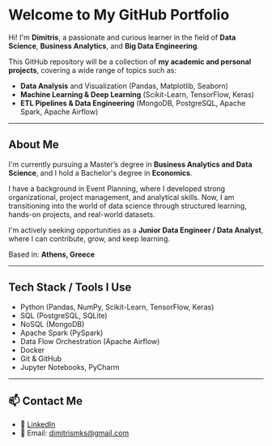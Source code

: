 #  Welcome to My GitHub Portfolio

Hi! I'm **Dimitris**, a passionate and curious learner in the field of **Data Science**, **Business Analytics**, and **Big Data Engineering**.

This GitHub repository will be a collection of **my academic and personal projects**, covering a wide range of topics such as:

-  **Data Analysis** and Visualization (Pandas, Matplotlib, Seaborn)
-  **Machine Learning & Deep Learning** (Scikit-Learn, TensorFlow, Keras)
-  **ETL Pipelines & Data Engineering** (MongoDB, PostgreSQL, Apache Spark, Apache Airflow)

---

##  About Me

 I'm currently pursuing a Master’s degree in **Business Analytics and Data Science**, and I hold a Bachelor's degree in **Economics**.
 
 I have a background in Event Planning, where I developed strong organizational, project management, and analytical skills. Now, I am transitioning into the world of data science through structured learning, hands-on projects, and real-world datasets.
 
 I'm actively seeking opportunities as a **Junior Data Engineer / Data Analyst**, where I can contribute, grow, and keep learning.

 Based in: **Athens, Greece**

---

##  Tech Stack / Tools I Use

- Python (Pandas, NumPy, Scikit-Learn, TensorFlow, Keras)
- SQL (PostgreSQL, SQLite)
- NoSQL (MongoDB)
- Apache Spark (PySpark)
- Data Flow Orchestration (Apache Airflow)
- Docker
- Git & GitHub
- Jupyter Notebooks, PyCharm

---
## 📫 Contact Me

- 💼 [LinkedIn](https://www.linkedin.com/in/dimitris-mamakis-ab37002b8)
- 📧 Email: dimitrismks@gmail.com

